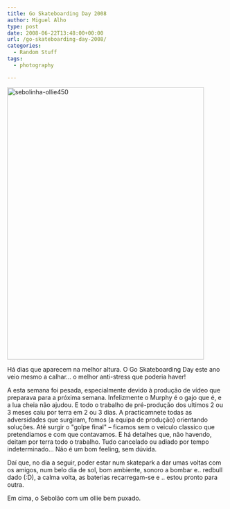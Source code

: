 ```yaml
---
title: Go Skateboarding Day 2008
author: Miguel Alho
type: post
date: 2008-06-22T13:48:00+00:00
url: /go-skateboarding-day-2008/
categories:
  - Random Stuff
tags:
  - photography

---
```

[<img style="border-right:0;border-top:0;border-left:0;border-bottom:0;" height="628" alt="sebolinha-ollie450" src="http://lh5.ggpht.com/mytymyky/SF5YLD7yRMI/AAAAAAAAACM/yeo9jVgvvQY/sebolinha-ollie450_thumb%5B1%5D.jpg?imgmax=800" width="454" border="0" />][1]

H&#225; dias que aparecem na melhor altura. O Go Skateboarding Day este ano veio mesmo a calhar&#8230; o melhor anti-stress que poderia haver!

A esta semana foi pesada, especialmente devido &#224; produ&#231;&#227;o de v&#237;deo que preparava para a pr&#243;xima semana. Infelizmente o Murphy &#233; o gajo que &#233;, e a lua cheia n&#227;o ajudou. E todo o trabalho de pr&#233;-produ&#231;&#227;o dos ultimos 2 ou 3 meses caiu por terra em 2 ou 3 dias. A practicamnete todas as adversidades que surgiram, fomos (a equipa de produ&#231;&#227;o) orientando solu&#231;&#245;es. At&#233; surgir o "golpe final" &#8211; ficamos sem o veiculo classico que pretendiamos e com que contavamos. E h&#225; detalhes que, n&#227;o havendo, deitam por terra todo o trabalho. Tudo cancelado ou adiado por tempo indeterminado&#8230; N&#227;o &#233; um bom feeling, sem d&#250;vida. 

Da&#237; que, no dia a seguir, poder estar num skatepark a dar umas voltas com os amigos, num belo dia de sol, bom ambiente, sonoro a bombar e.. redbull dado (:D), a calma volta, as baterias recarregam-se e .. estou pronto para outra.

Em cima, o Sebol&#227;o com um ollie bem puxado.

 [1]: http://lh6.ggpht.com/mytymyky/SF5YJcCeJaI/AAAAAAAAACI/W58qV4qQ83w/s1600-h/sebolinha-ollie450%5B3%5D.jpg